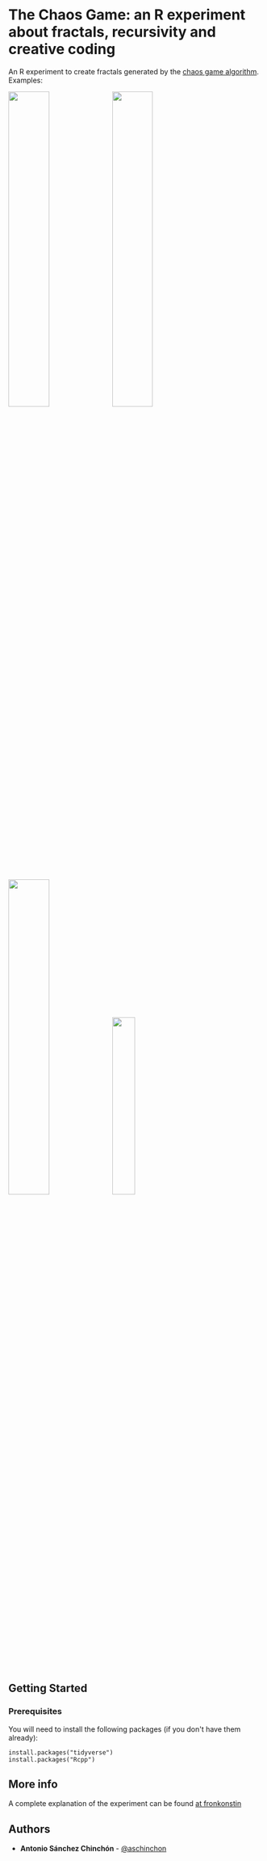 # The Chaos Game: an R experiment about fractals, recursivity and creative coding

An R experiment to create fractals generated by the [chaos game algorithm](https://en.wikipedia.org/wiki/Chaos_game). Examples:

<img src="https://fronkonstin.com/wp-content/uploads/2019/10/Chaos2_4.png" width=40%></img>
<img src="https://fronkonstin.com/wp-content/uploads/2019/10/Chaos2_5.png" width=40%></img>
<img src="https://fronkonstin.com/wp-content/uploads/2019/10/Chaos2_6.png" width=40%></img>
<img src="https://fronkonstin.com/wp-content/uploads/2019/10/Chaos2_7.png" width=30%></img>

## Getting Started

### Prerequisites

You will need to install the following packages (if you don't have them already):

```
install.packages("tidyverse")
install.packages("Rcpp")
```

## More info

A complete explanation of the experiment can be found [at fronkonstin](https://fronkonstin.com/)


## Authors

* **Antonio Sánchez Chinchón** - [@aschinchon](https://twitter.com/aschinchon)

